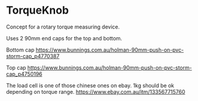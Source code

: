 # TorqueKnob
Concept for a rotary torque measuring device.

Uses 2 90mm end caps for the top and bottom.

Bottom cap
https://www.bunnings.com.au/holman-90mm-push-on-pvc-storm-cap_p4770387

Top cap
https://www.bunnings.com.au/holman-90mm-push-on-pvc-storm-cap_p4750196

The load cell is one of those chinese ones on ebay. 1kg should be ok depending on torque range.
https://www.ebay.com.au/itm/133567715760
